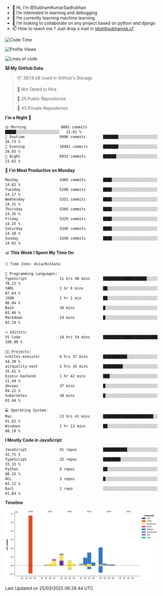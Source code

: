 - 👋 Hi, I’m @SubhamKumarSadhukhan
- 👀 I’m interested in learning and debugging
- 🌱 I’m currently learning machine learning
- 💞️ I’m looking to collaborate on any project based on python and django
- 📫 How to reach me ?
      Just drop a mail in idiot@subhamsk.cf

<!---
SubhamKumarSadhukhan/SubhamKumarSadhukhan is a ✨ special ✨ repository because its `README.md` (this file) appears on your GitHub profile.
You can click the Preview link to take a look at your changes.
--->


<!--START_SECTION:waka-->
![Code Time](http://img.shields.io/badge/Code%20Time-2%2C799%20hrs%203%20mins-blue)

![Profile Views](http://img.shields.io/badge/Profile%20Views-3-blue)

![Lines of code](https://img.shields.io/badge/From%20Hello%20World%20I%27ve%20Written-2.8%20million%20lines%20of%20code-blue)

**🐱 My GitHub Data** 

> 📦 387.8 kB Used in GitHub's Storage 
 > 
> 🚫 Not Opted to Hire
 > 
> 📜 25 Public Repositories 
 > 
> 🔑 43 Private Repositories 
 > 
**I'm a Night 🦉** 

```text
🌞 Morning                8081 commits        █████░░░░░░░░░░░░░░░░░░░░   21.61 % 
🌆 Daytime                9996 commits        ███████░░░░░░░░░░░░░░░░░░   26.73 % 
🌃 Evening                10481 commits       ███████░░░░░░░░░░░░░░░░░░   28.03 % 
🌙 Night                  8832 commits        ██████░░░░░░░░░░░░░░░░░░░   23.62 % 
```
📅 **I'm Most Productive on Monday** 

```text
Monday                   5466 commits        ████░░░░░░░░░░░░░░░░░░░░░   14.62 % 
Tuesday                  5298 commits        ████░░░░░░░░░░░░░░░░░░░░░   14.17 % 
Wednesday                5351 commits        ████░░░░░░░░░░░░░░░░░░░░░   14.31 % 
Thursday                 5366 commits        ████░░░░░░░░░░░░░░░░░░░░░   14.35 % 
Friday                   5329 commits        ████░░░░░░░░░░░░░░░░░░░░░   14.25 % 
Saturday                 5340 commits        ████░░░░░░░░░░░░░░░░░░░░░   14.28 % 
Sunday                   5240 commits        ████░░░░░░░░░░░░░░░░░░░░░   14.01 % 
```


📊 **This Week I Spent My Time On** 

```text
🕑︎ Time Zone: Asia/Kolkata

💬 Programming Languages: 
TypeScript               11 hrs 40 mins      ████████████████████░░░░░   78.22 % 
YAML                     1 hr 8 mins         ██░░░░░░░░░░░░░░░░░░░░░░░   07.64 % 
JSON                     1 hr 1 min          ██░░░░░░░░░░░░░░░░░░░░░░░   06.84 % 
Bash                     30 mins             █░░░░░░░░░░░░░░░░░░░░░░░░   03.46 % 
Markdown                 19 mins             █░░░░░░░░░░░░░░░░░░░░░░░░   02.19 % 

🔥 Editors: 
VS Code                  14 hrs 54 mins      █████████████████████████   100.00 % 

🐱‍💻 Projects: 
orbitex-executor         6 hrs 37 mins       ███████████░░░░░░░░░░░░░░   44.38 % 
airquality-nest          5 hrs 16 mins       █████████░░░░░░░░░░░░░░░░   35.41 % 
bionic-backend           1 hr 42 mins        ███░░░░░░░░░░░░░░░░░░░░░░   11.49 % 
devops                   37 mins             █░░░░░░░░░░░░░░░░░░░░░░░░   04.22 % 
kubernetes               30 mins             █░░░░░░░░░░░░░░░░░░░░░░░░   03.44 % 

💻 Operating System: 
Mac                      13 hrs 41 mins      ███████████████████████░░   91.81 % 
Windows                  1 hr 13 mins        ██░░░░░░░░░░░░░░░░░░░░░░░   08.19 % 
```

**I Mostly Code in JavaScript** 

```text
JavaScript               41 repos            ███████████░░░░░░░░░░░░░░   42.71 % 
TypeScript               32 repos            ████████░░░░░░░░░░░░░░░░░   33.33 % 
Python                   8 repos             ██░░░░░░░░░░░░░░░░░░░░░░░   08.33 % 
HCL                      3 repos             █░░░░░░░░░░░░░░░░░░░░░░░░   03.12 % 
Dart                     1 repo              ░░░░░░░░░░░░░░░░░░░░░░░░░   01.04 % 
```



**Timeline**

![Lines of Code chart](https://raw.githubusercontent.com/SubhamKumarSadhukhan/SubhamKumarSadhukhan/main/assets/bar_graph.png)


 Last Updated on 25/03/2025 06:28:44 UTC
<!--END_SECTION:waka-->
